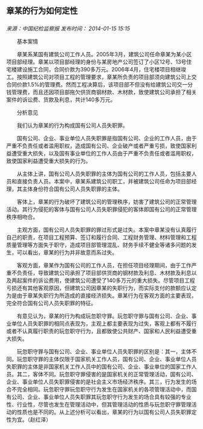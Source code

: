 ## 章某的行为如何定性

### 

_来源：中国纪检监察报_ _发布时间： 2014-01-15 15:15_

　　基本案情

　　章某系某国有建筑公司工作人员。2005年3月，建筑公司任命章某为某小区项目部经理。章某以项目部经理的身份与某房地产公司签订了小区12号、13号住宅楼建设施工合同，合同价款为390多万元。2006年4月，住宅楼项目相继竣工。按照建筑公司对项目工程的管理要求，章某所负责的项目部须向建筑公司上交合同价款1.5%的管理费。然而工程决算后，该项目部不但没有给建筑公司交一分钱管理费，而且还因项目部拖欠供货商钢材款、木材款，致使建筑公司承担了相关案件的诉讼费、货款及利息，共计140多万元。

　　分析意见

　　我们认为章某的行为构成国有公司人员失职罪。

　　国有公司、企业、事业单位人员失职罪是指国有公司、企业的工作人员，由于严重不负责任或者滥用职权，造成国有公司、企业破产或者严重亏损，致使国家利益遭受重大损失，以及国有事业单位的工作人员由于严重不负责任或者滥用职权，致使国家利益遭受重大损失的行为。

　　从主体上讲，国有公司人员失职罪的主体为国有公司的工作人员，包括主要人员和直接负责人员。本案中，章某系建筑公司职工，并被建筑公司任命为项目部经理，其主体身份符合国有公司人员失职罪的主体。

　　客体上，章某的行为破坏了建筑公司的管理秩序，妨害了建筑公司的正常管理活动。其行为侵犯的客体与国有公司人员失职罪侵犯的客体即国有公司的正常管理秩序相吻合。

　　主观方面，国有公司人员失职罪的罪过形式是过失。本案中章某没有认真履行自己的职责，在项目工程预算、签订和履行合同、工程财务管理、材料管理和工程质量管理等方面失于职守，造成项目部管理混乱、财务手续不健全等诸多问题的发生，可以看出，章某的行为并非故意而系过失。

　　客观方面，章某作为国有公司的工作人员，在担任项目经理期间，由于工作严重不负责任，导致建筑公司承担了项目部供货商的钢材款及利息、木材款及利息以及两起案件的诉讼费用，使建筑公司遭受了140多万元的重大损失。尽管项目工程亏损还有其他客观原因，但建筑公司因章某的失职行为，而实际支付的款额应认定为是由于章某失职行为所造成的直接经济损失。章某行为在客观方面的主要表现，完全符合国有公司人员失职罪的特征。

　　有意见认为，章某的行为构成玩忽职守罪。玩忽职守罪与国有公司、企业、事业单位人员失职罪的相同点表现为，主观上都主要表现为过失，客观上都有不履行或者不认真履行职责的玩忽职守行为，且都致使公共财产、国家和人民利益遭受重大损失。

　　玩忽职守罪与国有公司、企业、事业单位人员失职罪的区别是：其一，主体不同。玩忽职守罪的主体仅限于国家机关工作人员，国有公司、企业、事业单位人员失职罪的主体是非国家机关工作人员中的国有公司、企业、事业单位的国家工作人员。其二，客体不同。玩忽职守罪侵害的是国家机关的正常管理活动，国有公司、企业、事业单位人员失职罪侵害的是社会主义市场经济秩序。其三，行为发生的场合不完全相同。玩忽职守罪玩忽职守行为发生在国家机关的各项管理活动中，而国有公司、企业、事业单位人员失职罪其玩忽职守行为发生的场合具有较强的专业性、行业性，尽管也发生在管理活动中，但其管理活动的性质与玩忽职守罪管理活动的性质也是不同的。从上述分析可以看出，章某的行为以国有公司人员失职罪定性为宜。（赵红泽）